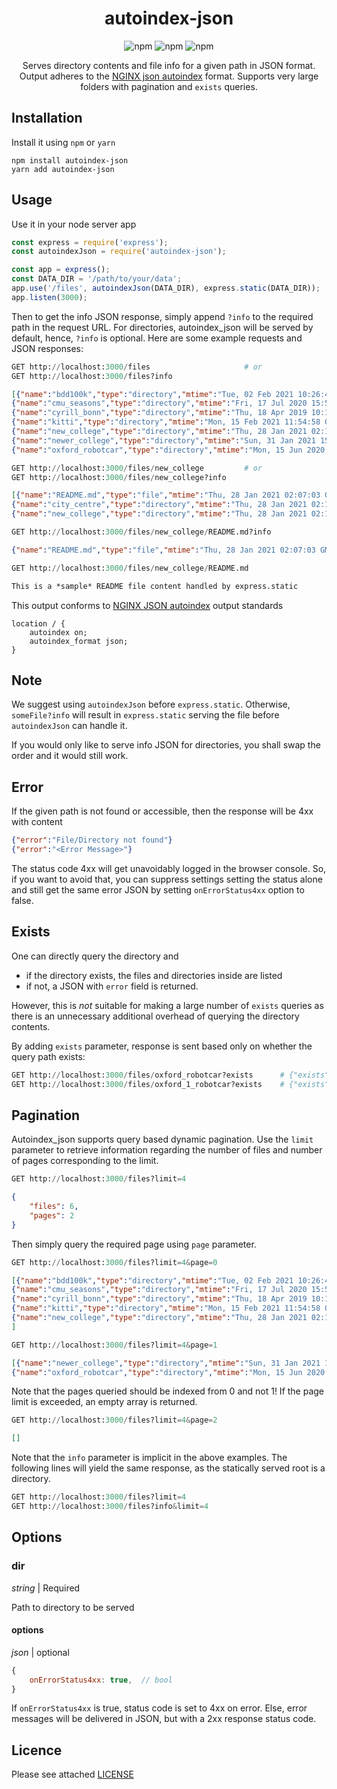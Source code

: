 <h1 align="center">autoindex-json</h1>

<div align="center">

![npm](https://img.shields.io/npm/v/autoindex-json)
![npm](https://img.shields.io/npm/l/autoindex-json)
![npm](https://img.shields.io/npm/dm/autoindex-json)

Serves directory contents and file info for a given path in JSON format. Output adheres to the [NGINX json autoindex](http://nginx.org/en/docs/http/ngx_http_autoindex_module.html#autoindex_format) format. Supports very large folders with pagination and `exists` queries. 
</div>

## Installation

Install it using `npm` or `yarn`

```
npm install autoindex-json
yarn add autoindex-json
```

## Usage

Use it in your node server app

```js
const express = require('express');
const autoindexJson = require('autoindex-json');

const app = express();
const DATA_DIR = '/path/to/your/data';
app.use('/files', autoindexJson(DATA_DIR), express.static(DATA_DIR));
app.listen(3000);
```

Then to get the info JSON response, simply append `?info` to the required path in the request URL. For directories, autoindex_json will be served by default, hence, `?info` is optional. Here are some example requests and JSON responses:

```py
GET http://localhost:3000/files                     # or
GET http://localhost:3000/files?info
```

```json
[{"name":"bdd100k","type":"directory","mtime":"Tue, 02 Feb 2021 10:26:42 GMT"},
{"name":"cmu_seasons","type":"directory","mtime":"Fri, 17 Jul 2020 15:54:36 GMT"},
{"name":"cyrill_bonn","type":"directory","mtime":"Thu, 18 Apr 2019 10:18:44 GMT"},
{"name":"kitti","type":"directory","mtime":"Mon, 15 Feb 2021 11:54:58 GMT"},
{"name":"new_college","type":"directory","mtime":"Thu, 28 Jan 2021 02:11:52 GMT"},
{"name":"newer_college","type":"directory","mtime":"Sun, 31 Jan 2021 15:48:01 GMT"},
{"name":"oxford_robotcar","type":"directory","mtime":"Mon, 15 Jun 2020 13:22:01 GMT"}]
```
```py
GET http://localhost:3000/files/new_college         # or
GET http://localhost:3000/files/new_college?info
```
```json
[{"name":"README.md","type":"file","mtime":"Thu, 28 Jan 2021 02:07:03 GMT","size":2280},
{"name":"city_centre","type":"directory","mtime":"Thu, 28 Jan 2021 02:15:21 GMT"},
{"name":"new_college","type":"directory","mtime":"Thu, 28 Jan 2021 02:12:51 GMT"}]
```
```py
GET http://localhost:3000/files/new_college/README.md?info
```
```json
{"name":"README.md","type":"file","mtime":"Thu, 28 Jan 2021 02:07:03 GMT","size":2280}
```
```py
GET http://localhost:3000/files/new_college/README.md
```
```md
This is a *sample* README file content handled by express.static
```

This output conforms to [NGINX JSON autoindex](http://nginx.org/en/docs/http/ngx_http_autoindex_module.html#autoindex_format) output standards

```nginx
location / {
    autoindex on;
    autoindex_format json;
}
```

## Note

We suggest using `autoindexJson` before `express.static`. Otherwise, `someFile?info` will result in `express.static` serving the file before `autoindexJson` can handle it.

If you would only like to serve info JSON for directories, you shall swap the order and it would still work.

## Error

If the given path is not found or accessible, then the response will be 4xx with content

```json
{"error":"File/Directory not found"}
{"error":"<Error Message>"}
```

The status code 4xx will get unavoidably logged in the browser console. So, if you want to avoid that, you can suppress settings setting the status alone and still get the same error JSON by setting `onErrorStatus4xx` option to false.

## Exists

One can directly query the directory and 
- if the directory exists, the files and directories inside are listed
- if not, a JSON with `error` field is returned. 

However, this is _not_ suitable for making a large number of `exists` queries as there is an unnecessary additional overhead of querying the directory contents. 

By adding `exists` parameter, response is sent based only on whether the query path exists:

```py
GET http://localhost:3000/files/oxford_robotcar?exists      # {"exists": true}
GET http://localhost:3000/files/oxford_1_robotcar?exists    # {"exists": false}
```

## Pagination

Autoindex_json supports query based dynamic pagination. Use the `limit` parameter to retrieve information regarding the number of files and number of pages corresponding to the limit. 

```py
GET http://localhost:3000/files?limit=4
```
```json
{
    "files": 6,
    "pages": 2
}
```

Then simply query the required page using `page` parameter.

```py
GET http://localhost:3000/files?limit=4&page=0
```
```json
[{"name":"bdd100k","type":"directory","mtime":"Tue, 02 Feb 2021 10:26:42 GMT"},
{"name":"cmu_seasons","type":"directory","mtime":"Fri, 17 Jul 2020 15:54:36 GMT"},
{"name":"cyrill_bonn","type":"directory","mtime":"Thu, 18 Apr 2019 10:18:44 GMT"},
{"name":"kitti","type":"directory","mtime":"Mon, 15 Feb 2021 11:54:58 GMT"},
{"name":"new_college","type":"directory","mtime":"Thu, 28 Jan 2021 02:11:52 GMT"},
]
```

```py
GET http://localhost:3000/files?limit=4&page=1
```

```json
[{"name":"newer_college","type":"directory","mtime":"Sun, 31 Jan 2021 15:48:01 GMT"},
{"name":"oxford_robotcar","type":"directory","mtime":"Mon, 15 Jun 2020 13:22:01 GMT"}]
```

Note that the pages queried should be indexed from 0 and not 1! If the page limit is exceeded, an empty array is returned.

```py
GET http://localhost:3000/files?limit=4&page=2
```
```json
[]
```

Note that the `info` parameter is implicit in the above examples. The following lines will yield the same response, as the statically served root is a directory.

```py
GET http://localhost:3000/files?limit=4
GET http://localhost:3000/files?info&limit=4
```

## Options

### dir

*string* | Required

Path to directory to be served


#### options

*json* | optional

```js
{
    onErrorStatus4xx: true,  // bool
}
```

If `onErrorStatus4xx` is true, status code is set to 4xx on error. Else, error messages will be delivered in JSON, but with a 2xx response status code.

## Licence

Please see attached [LICENSE](LICENSE)
